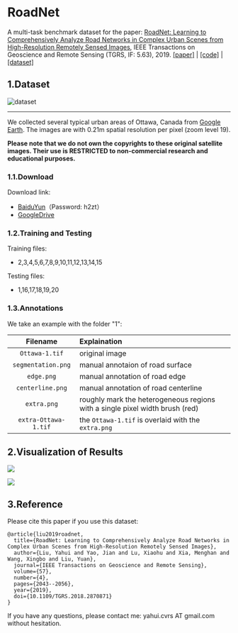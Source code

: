 # RoadNet

A multi-task benchmark dataset for the paper: [RoadNet: Learning to Comprehensively Analyze Road Networks in Complex Urban Scenes from High-Resolution Remotely Sensed Images](https://ieeexplore.ieee.org/document/8506600), IEEE Transactions on Geoscience and Remote Sensing (TGRS, IF: 5.63), 2019. [[paper]](./RoadNet-TGRS-2019.pdf) | [[code]](https://github.com/yhlleo/DeepSegmentor) | [[dataset]](https://github.com/yhlleo/RoadNet)


## 1.Dataset

![dataset](./figures/roadnet-dataset.jpg)

---------

We collected several typical urban areas of Ottawa, Canada from [Google Earth](http://earth.google.com). The images are with 0.21m spatial resolution per pixel (zoom level 19). 

**Please note that we do not own the copyrights to these original satellite images. Their use is RESTRICTED to non-commercial research and educational purposes.**

### 1.1.Download

Download link: 

 - [BaiduYun](https://pan.baidu.com/s/1l9RZvyYfLgTOx_k4LQRyhQ)（Password: h2zt）
 - [GoogleDrive](https://drive.google.com/open?id=1GDHy7uwgOswuCDC49OamlNkAxjaITPBI)

### 1.2.Training and Testing

Training files:

 - 2,3,4,5,6,7,8,9,10,11,12,13,14,15

Testing files:

 - 1,16,17,18,19,20

### 1.3.Annotations

We take an example with the folder "1": 

|Filename|Explaination|
|:----:|:----|
|`Ottawa-1.tif`|original image|
|`segmentation.png`|manual annotaion of road surface|
|`edge.png`|manual annotation of road edge|
|`centerline.png`|manual annotation of road centerline|
|`extra.png`|roughly mark the heterogeneous regions with a single pixel width brush (red)|
|`extra-Ottawa-1.tif`| the `Ottawa-1.tif` is overlaid with the `extra.png`|

## 2.Visualization of Results

![](./figures/demo.jpg)

![](./figures/demo2.jpg)

## 3.Reference

Please cite this paper if you use this dataset:

```
@article{liu2019roadnet,
  title={RoadNet: Learning to Comprehensively Analyze Road Networks in Complex Urban Scenes from High-Resolution Remotely Sensed Images},
  author={Liu, Yahui and Yao, Jian and Lu, Xiaohu and Xia, Menghan and Wang, Xingbo and Liu, Yuan},
  journal={IEEE Transactions on Geoscience and Remote Sensing},
  volume={57},
  number={4},
  pages={2043--2056},
  year={2019},
  doi={10.1109/TGRS.2018.2870871}
}
```

If you have any questions, please contact me: yahui.cvrs AT gmail.com without hesitation.
